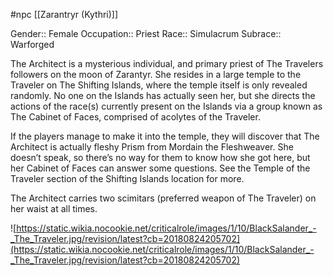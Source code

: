 #npc [[Zarantryr (Kythri)]]

Gender:: Female
Occupation:: Priest
Race:: Simulacrum
Subrace:: Warforged

The Architect is a mysterious individual, and primary priest of The Travelers followers on the moon of Zarantyr. She resides in a large temple to the Traveler on The Shifting Islands, where the temple itself is only revealed randomly. No one on the Islands has actually seen her, but she directs the actions of the race(s) currently present on the Islands via a group known as The Cabinet of Faces, comprised of acolytes of the Traveler.

If the players manage to make it into the temple, they will discover that The Architect is actually fleshy Prism from Mordain the Fleshweaver. She doesn’t speak, so there’s no way for them to know how she got here, but her Cabinet of Faces can answer some questions. See the Temple of the Traveler section of the Shifting Islands location for more.

The Architect carries two scimitars (preferred weapon of The Traveler) on her waist at all times.

![https://static.wikia.nocookie.net/criticalrole/images/1/10/BlackSalander_-_The_Traveler.jpg/revision/latest?cb=20180824205702](https://static.wikia.nocookie.net/criticalrole/images/1/10/BlackSalander_-_The_Traveler.jpg/revision/latest?cb=20180824205702)